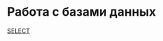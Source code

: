 # Работа с базами данных

[SELECT](https://docs.google.com/spreadsheets/d/1XkasZdvEQshj66SfeqL58YxBLN2nW0gCll57k4S8tho/edit?usp=sharing)
